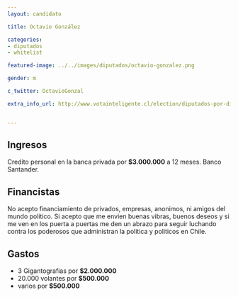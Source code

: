 ```yaml
---
layout: candidato

title: Octavio González

categories:
- diputados
- whitelist

featured-image: ../../images/diputados/octavio-gonzalez.png

gender: m

c_twitter: OctavioGonzal

extra_info_url: http://www.votainteligente.cl/election/diputados-por-distrito-22/octavio-gonzalez-ojeda


---
```



## Ingresos


Credito personal en la banca privada por **$3.000.000** a 12 meses.
Banco Santander.


## Financistas


No acepto financiamiento de privados, empresas, anonimos, ni amigos del mundo politico. Si acepto que me envien buenas vibras, buenos deseos y si me ven en los puerta a puertas me den un abrazo para seguir luchando contra los poderosos que administran la politica y politicos en Chile.


## Gastos


- 3 Gigantografias por **$2.000.000**
- 20.000 volantes por **$500.000**
- varios por **$500.000**

